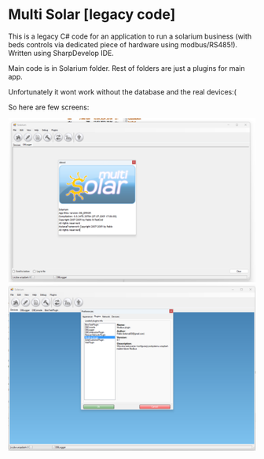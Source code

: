 # Multi Solar [legacy code]

This is a legacy C# code for an application to run a solarium business (with beds controls via dedicated piece of hardware using modbus/RS485!). Written using SharpDevelop IDE.

Main code is in Solarium folder. Rest of folders are just a plugins for main app.

Unfortunately it wont work without the database and the real devices:(

So here are few screens:

![Screen1](./screen_1.png)
![Screen2](./screen_2.png)